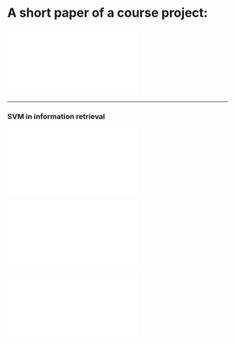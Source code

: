 # A short paper of a course project:
![Naive Bayes in Text Classification](/naive-bayes.pdf)

---

### SVM in information retrieval

![Active Learning in Image Retrieval using SVM](/2001-SVM-IR.pdf)

![Presentation](/2001-SVM-IR_presentation.pdf)

![Active Learning in Text Retrieval using SVM](/2001-SVM-TR.pdf)

